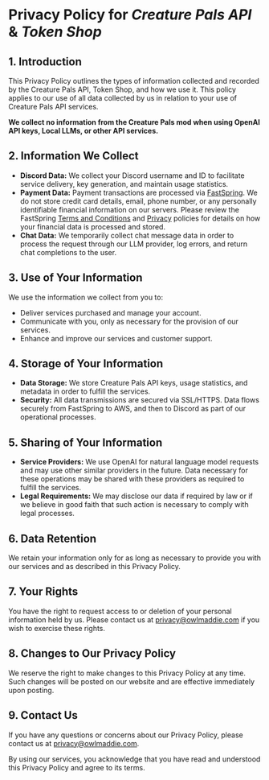 # Privacy Policy for *Creature Pals API* & *Token Shop*

## 1. Introduction
This Privacy Policy outlines the types of information collected and recorded by the Creature Pals API, Token Shop, and
how we use it. This policy applies to our use of all data collected by us in relation to your use of Creature Pals API 
services. 

**We collect no information from the Creature Pals mod when using OpenAI API keys, Local LLMs, or other API services.**

## 2. Information We Collect
- **Discord Data:** We collect your Discord username and ID to facilitate service delivery, key generation, and maintain usage statistics.
- **Payment Data:** Payment transactions are processed via [FastSpring](https://fastspring.com/purchasing-through-fastspring/). We do not store credit card details, email, phone number, or any personally identifiable financial information on our servers. Please review the FastSpring [Terms and Conditions](https://fastspring.com/legal/terms-sale/) and [Privacy](https://fastspring.com/privacy/) policies for details on how your financial data is processed and stored.
- **Chat Data:** We temporarily collect chat message data in order to process the request through our LLM provider, log errors, and return chat completions to the user.

## 3. Use of Your Information
We use the information we collect from you to:
- Deliver services purchased and manage your account.
- Communicate with you, only as necessary for the provision of our services.
- Enhance and improve our services and customer support.

## 4. Storage of Your Information
- **Data Storage:** We store Creature Pals API keys, usage statistics, and metadata in order to fulfill the services.
- **Security:** All data transmissions are secured via SSL/HTTPS. Data flows securely from FastSpring to AWS, and then to Discord as part of our operational processes.

## 5. Sharing of Your Information
- **Service Providers:** We use OpenAI for natural language model requests and may use other similar providers in the future. Data necessary for these operations may be shared with these providers as required to fulfill the services.
- **Legal Requirements:** We may disclose our data if required by law or if we believe in good faith that such action is necessary to comply with legal processes.

## 6. Data Retention
We retain your information only for as long as necessary to provide you with our services and as described in 
this Privacy Policy.

## 7. Your Rights
You have the right to request access to or deletion of your personal information held by us. Please contact us 
at [privacy@owlmaddie.com](mailto:privacy@owlmaddie.com) if you wish to exercise these rights.

## 8. Changes to Our Privacy Policy
We reserve the right to make changes to this Privacy Policy at any time. Such changes will be posted on our 
website and are effective immediately upon posting.

## 9. Contact Us
If you have any questions or concerns about our Privacy Policy, please contact us at 
[privacy@owlmaddie.com](mailto:privacy@owlmaddie.com).

By using our services, you acknowledge that you have read and understood this Privacy Policy and agree to its terms.

